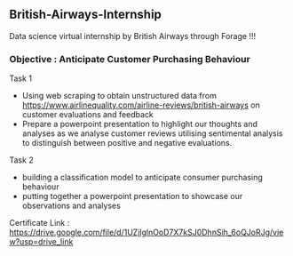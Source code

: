 ## British-Airways-Internship 
Data science virtual internship by British Airways through Forage !!!

### Objective : Anticipate Customer Purchasing Behaviour

Task 1
-  Using web scraping to obtain unstructured data from https://www.airlinequality.com/airline-reviews/british-airways on customer evaluations and feedback
-  Prepare a powerpoint presentation to highlight our thoughts and analyses as we analyse customer reviews utilising sentimental analysis to distinguish between positive and negative evaluations.


Task 2 
-  building a classification model to anticipate consumer purchasing behaviour
-  putting together a powerpoint presentation to showcase our observations and analyses


Certificate Link : https://drive.google.com/file/d/1UZjlglnOoD7X7kSJ0DhnSih_6oQJoRJg/view?usp=drive_link

